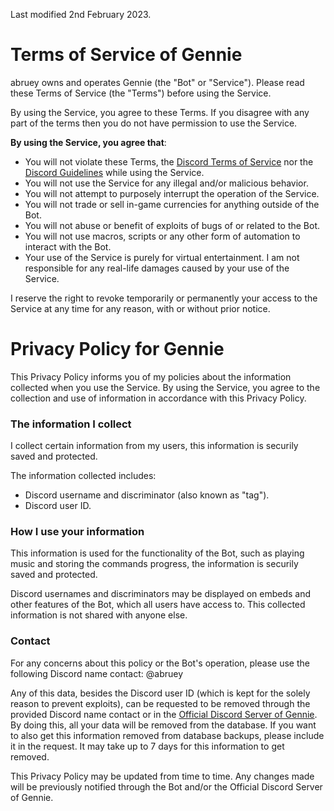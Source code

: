 Last modified 2nd February 2023.

# Terms of Service of Gennie

abruey owns and operates Gennie (the "Bot" or "Service"). Please read these Terms of Service (the "Terms") before using the Service.

By using the Service, you agree to these Terms. If you disagree with any part of the terms then you do not have permission to use the Service.

**By using the Service, you agree that**:

- You will not violate these Terms, the [Discord Terms of Service](https://discord.com/terms) nor the [Discord Guidelines](https://discord.com/guidelines) while using the Service.
- You will not use the Service for any illegal and/or malicious behavior.
- You will not attempt to purposely interrupt the operation of the Service.
- You will not trade or sell in-game currencies for anything outside of the Bot.
- You will not abuse or benefit of exploits of bugs of or related to the Bot.
- You will not use macros, scripts or any other form of automation to interact with the Bot.
- Your use of the Service is purely for virtual entertainment. I am not responsible for any real-life damages caused by your use of the Service.

I reserve the right to revoke temporarily or permanently your access to the Service at any time for any reason, with or without prior notice.

# Privacy Policy for Gennie

This Privacy Policy informs you of my policies about the information collected when you use the Service. By using the Service, you agree to the collection and use of information in accordance with this Privacy Policy.

### The information I collect

I collect certain information from my users, this information is securily saved and protected.

The information collected includes:
- Discord username and discriminator (also known as "tag").
- Discord user ID.

### How I use your information

This information is used for the functionality of the Bot, such as playing music and storing the commands progress, the information is securily saved and protected.

Discord usernames and discriminators may be displayed on embeds and other features of the Bot, which all users have access to.
This collected information is not shared with anyone else.

### Contact

For any concerns about this policy or the Bot's operation, please use the following Discord name contact: @abruey

Any of this data, besides the Discord user ID (which is kept for the solely reason to prevent exploits), can be requested to be removed through the provided Discord name contact or in the [Official Discord Server of Gennie](https://discord.gg/TPWDHnxYmT). By doing this, all your data will be removed from the database. If you want to also get this information removed from database backups, please include it in the request. It may take up to 7 days for this information to get removed.

This Privacy Policy may be updated from time to time. Any changes made will be previously notified through the Bot and/or the Official Discord Server of Gennie.
